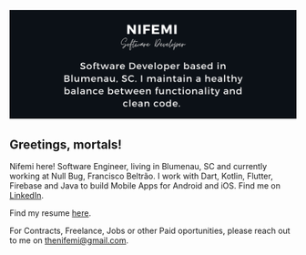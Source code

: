 ![Header](https://raw.githubusercontent.com/thenifemi/thenifemi/master/nifemi-banner.png "Header")

## Greetings, mortals!

Nifemi here! Software Engineer, living in Blumenau, SC and currently working at Null Bug, Francisco Beltrão. I work with Dart, Kotlin, Flutter, Firebase and Java to build Mobile Apps for Android and iOS. Find me on [LinkedIn](https://www.linkedin.com/in/nifemii).

Find my resume [here](https://github.com/thenifemi/thenifemi/blob/master/Nifemi-Diffu-Resume-2021.pdf).

For Contracts, Freelance, Jobs or other Paid oportunities, please reach out to me on thenifemi@gmail.com.
